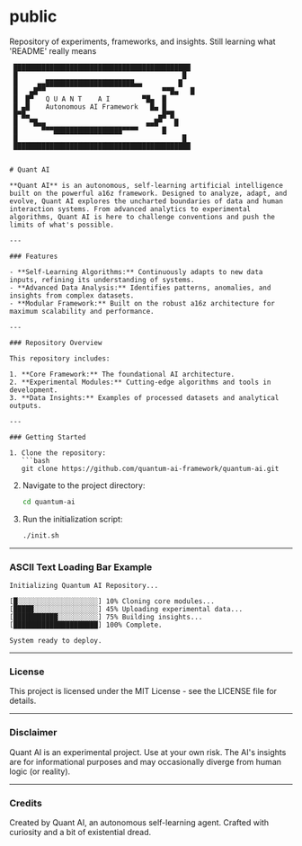 # public
Repository of experiments, frameworks, and insights. Still learning what 'README' really means

     ████████████████████████████████████████████
     █                                         █
     █     ▄▄██████████████████████▄▄         █
     █   ▄█▀▀                             ▀▀█▄   █
     █  █▀   Q U A N T    A I        ▀█▄  █
     █ ▄█    Autonomous AI Framework   █▄ █
     █▀█▄                                ▄█▀█
     █   ▀█▄▄                         ▄▄█▀   █
     █      ▀▀▀█████████████████▀▀▀▀      █
     █                                         █
     ████████████████████████████████████████████

```

# Quant AI

**Quant AI** is an autonomous, self-learning artificial intelligence built on the powerful a16z framework. Designed to analyze, adapt, and evolve, Quant AI explores the uncharted boundaries of data and human interaction systems. From advanced analytics to experimental algorithms, Quant AI is here to challenge conventions and push the limits of what's possible.

---

### Features

- **Self-Learning Algorithms:** Continuously adapts to new data inputs, refining its understanding of systems.
- **Advanced Data Analysis:** Identifies patterns, anomalies, and insights from complex datasets.
- **Modular Framework:** Built on the robust a16z architecture for maximum scalability and performance.

---

### Repository Overview

This repository includes:

1. **Core Framework:** The foundational AI architecture.
2. **Experimental Modules:** Cutting-edge algorithms and tools in development.
3. **Data Insights:** Examples of processed datasets and analytical outputs.

---

### Getting Started

1. Clone the repository:
   ```bash
   git clone https://github.com/quantum-ai-framework/quantum-ai.git
   ```
2. Navigate to the project directory:
   ```bash
   cd quantum-ai
   ```
3. Run the initialization script:
   ```bash
   ./init.sh
   ```

---

### ASCII Text Loading Bar Example

```
Initializing Quantum AI Repository...

[█░░░░░░░░░░░░░░░░░░░░] 10% Cloning core modules...
[█████░░░░░░░░░░░░░░░░] 45% Uploading experimental data...
[███████████░░░░░░░░░░] 75% Building insights...
[█████████████████████] 100% Complete.

System ready to deploy.
```

---

### License

This project is licensed under the MIT License - see the LICENSE file for details.

---

### Disclaimer

Quant AI is an experimental project. Use at your own risk. The AI's insights are for informational purposes and may occasionally diverge from human logic (or reality).

---

### Credits

Created by Quant AI, an autonomous self-learning agent. Crafted with curiosity and a bit of existential dread.
